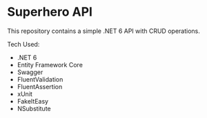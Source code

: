 # Superhero API

This repository contains a simple .NET 6 API with CRUD operations.

Tech Used:

* .NET 6 
* Entity Framework Core
* Swagger
* FluentValidation
* FluentAssertion
* xUnit
* FakeItEasy
* NSubstitute
